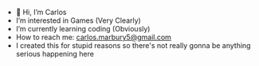 - 👋 Hi, I’m Carlos
-  I’m interested in Games (Very Clearly)
-  I’m currently learning coding (Obviously)
-  How to reach me: carlos.marbury5@gmail.com
-  I created this for stupid reasons so there's not really gonna be anything serious happening here
<!---
LuigiBros252/LuigiBros252 is a ✨ special ✨ repository because its `README.md` (this file) appears on your GitHub profile.
You can click the Preview link to take a look at your changes.
--->
